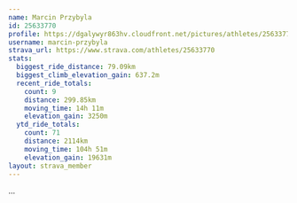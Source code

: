 ```yaml
---
name: Marcin Przybyla
id: 25633770
profile: https://dgalywyr863hv.cloudfront.net/pictures/athletes/25633770/12947173/2/large.jpg
username: marcin-przybyla
strava_url: https://www.strava.com/athletes/25633770
stats:
  biggest_ride_distance: 79.09km
  biggest_climb_elevation_gain: 637.2m
  recent_ride_totals:
    count: 9
    distance: 299.85km
    moving_time: 14h 11m
    elevation_gain: 3250m
  ytd_ride_totals:
    count: 71
    distance: 2114km
    moving_time: 104h 51m
    elevation_gain: 19631m
layout: strava_member
--- 
```

...
